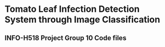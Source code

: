 # Tomato Leaf Infection Detection System through Image Classification
## INFO-H518 Project Group 10 Code files
